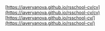 [https://iaveryanova.github.io/rsschool-cv/cv](https://iaveryanova.github.io/rsschool-cv/cv)  
[https://iaveryanova.github.io/rsschool-cv/](https://iaveryanova.github.io/rsschool-cv/)


